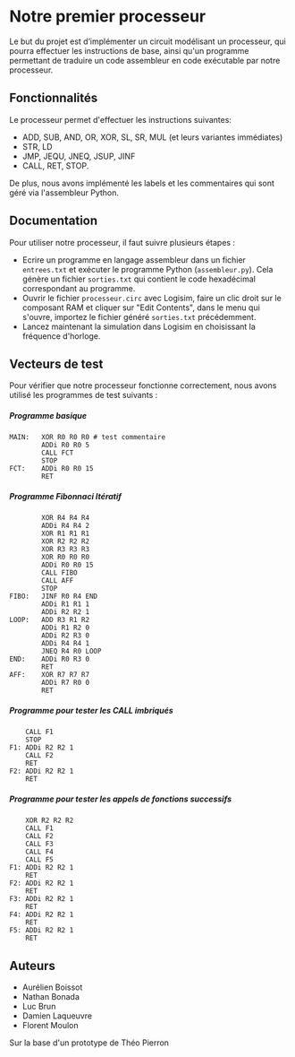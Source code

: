 # Notre premier processeur 

Le but du projet est d’implémenter un circuit modélisant un processeur, qui pourra effectuer les instructions de base, ainsi qu'un programme permettant de traduire un code assembleur en code exécutable par notre processeur.


## Fonctionnalités 


Le processeur permet d'effectuer les instructions suivantes: 
- ADD, SUB, AND, OR, XOR, SL, SR, MUL (et leurs variantes immédiates) 
- STR, LD
- JMP, JEQU, JNEQ, JSUP, JINF
- CALL, RET, STOP. 
 
De plus, nous avons implémenté les labels et les commentaires qui sont géré via l'assembleur Python. 




## Documentation

Pour utiliser notre processeur, il faut suivre plusieurs étapes :
- Ecrire un programme en langage assembleur dans un fichier `entrees.txt` et exécuter le programme Python (`assembleur.py`). Cela génère un fichier `sorties.txt` qui contient le code hexadécimal correspondant au programme.
- Ouvrir le fichier `processeur.circ` avec Logisim, faire un clic droit sur le composant RAM et cliquer sur "Edit Contents", dans le menu qui s'ouvre, importez le fichier généré `sorties.txt` précédemment.
- Lancez maintenant la simulation dans Logisim en choisissant la fréquence d'horloge.


## Vecteurs de test 

Pour vérifier que notre processeur fonctionne correctement, nous avons utilisé les programmes de test suivants :

##### Programme basique
```x86asm
MAIN:   XOR R0 R0 R0 # test commentaire
        ADDi R0 R0 5
        CALL FCT
        STOP
FCT:    ADDi R0 R0 15
        RET
```
##### Programme Fibonnaci Itératif
```x86asm
        XOR R4 R4 R4
        ADDi R4 R4 2
        XOR R1 R1 R1
        XOR R2 R2 R2
        XOR R3 R3 R3
        XOR R0 R0 R0
        ADDi R0 R0 15
        CALL FIBO
        CALL AFF
        STOP
FIBO:   JINF R0 R4 END
        ADDi R1 R1 1
        ADDi R2 R2 1
LOOP:   ADD R3 R1 R2
        ADDi R1 R2 0
        ADDi R2 R3 0
        ADDi R4 R4 1
        JNEQ R4 R0 LOOP
END:    ADDi R0 R3 0
        RET
AFF:    XOR R7 R7 R7
        ADDi R7 R0 0
        RET
```
##### Programme pour tester les CALL imbriqués
```x86asm
    CALL F1
    STOP
F1: ADDi R2 R2 1
    CALL F2
    RET
F2: ADDi R2 R2 1
    RET
```
##### Programme pour tester les appels de fonctions successifs
```x86asm
    XOR R2 R2 R2
    CALL F1
    CALL F2
    CALL F3
    CALL F4
    CALL F5
F1: ADDi R2 R2 1
    RET
F2: ADDi R2 R2 1
    RET
F3: ADDi R2 R2 1
    RET
F4: ADDi R2 R2 1
    RET
F5: ADDi R2 R2 1
    RET
```


## Auteurs

- Aurélien Boissot 
- Nathan Bonada 
- Luc Brun
- Damien Laqueuvre
- Florent Moulon 

Sur la base d'un prototype de Théo Pierron